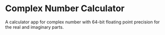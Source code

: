 # Complex Number Calculator

A calculator app for complex number with 64-bit floating point precision for the 
real and imaginary parts.
